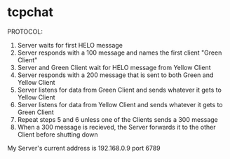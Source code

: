 # tcpchat

PROTOCOL:

1. Server waits for first HELO message
2. Server responds with a 100 message and names the first client "Green Client"
3. Server and Green Client wait for HELO message from Yellow Client
4. Server responds with a 200 message that is sent to both Green and Yellow Client
5. Server listens for data from Green Client and sends whatever it gets to Yellow Client
6. Server listens for data from Yellow Client and sends whatever it gets to Green Client
7. Repeat steps 5 and 6 unless one of the Clients sends a 300 message
8. When a 300 message is recieved, the Server forwards it to the other Client before shutting down

My Server's current address is 192.168.0.9 port 6789
